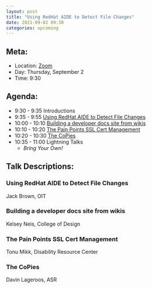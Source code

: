 ```yaml
---
layout: post
title: "Using RedHat AIDE to Detect File Changes"
date: 2021-09-02 09:30
categories: upcoming
---
```


## Meta:

- Location: [Zoom](https://z.umn.edu/cpmstream)
- Day: Thursday, September 2
- Time: 9:30

## Agenda:

- 9:30 - 9:35 Introductions
- 9:35 - 9:55 [Using RedHat AIDE to Detect File Changes](#using-redhat-aide-to-detect-file-changes)
- 10:00 - 10:10 [Building a developer docs site from wikis](#building-a-developer-docs-site-from-wikis)
- 10:10 - 10:20 [The Pain Points SSL Cert Management](#the-pain-points-ssl-cert-management)
- 10:20 - 10:30 [The CoPies](#the-copies)
- 10:35 - 11:00 Lightning Talks
  - _Bring Your Own!_

## Talk Descriptions:

### Using RedHat AIDE to Detect File Changes
Jack Brown, OIT

### Building a developer docs site from wikis
Kelsey Neis, College of Design

### The Pain Points SSL Cert Management
Tonu Mikk, Disability Resource Center

### The CoPies
Davin Lageroos, ASR
